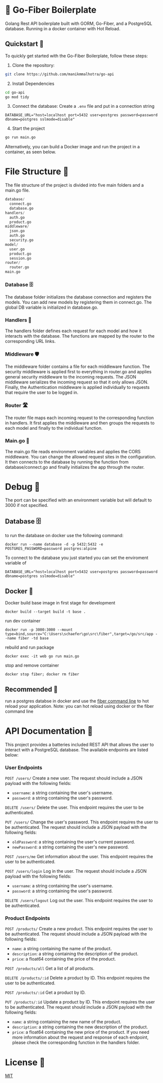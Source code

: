 # 👋 Go-Fiber Boilerplate
Golang Rest API boilerplate built with GORM, Go-Fiber, and a PostgreSQL database. Running in a docker container with Hot Reload.

## Quickstart 🚀
To quickly get started with the Go-Fiber Boilerplate, follow these steps:

1. Clone the repository:

```sh
git clone https://github.com/manikmmalhotra/go-api
```

2. Install Dependencies

```sh
cd go-api
go mod tidy
```

3. Connect the database: Create a `.env` file and put in a connection string

```env
DATABASE_URL="host=localhost port=5432 user=postgres password=password dbname=postgres sslmode=disable"
```

4. Start the project
```sh
go run main.go
```

Alternatively, you can build a Docker image and run the project in a container, as seen below.

# File Structure 📁
The file structure of the project is divided into five main folders and a main.go file.
```py
database/
  connect.go
  database.go
handlers/
  auth.go
  product.go
middleware/
  json.go
  auth.go
  security.go
model/
  user.go
  product.go
  session.go
router/
  router.go
main.go
```

### Database 🗄️
The database folder initializes the database connection and registers the models. You can add new models by registering them in connect.go. The global DB variable is initialized in database.go.

### Handlers 🤝
The handlers folder defines each request for each model and how it interacts with the database. The functions are mapped by the router to the corresponding URL links.

### Middleware 🛡️
The middleware folder contains a file for each middleware function. The security middleware is applied first to everything in router.go and applies general security middleware to the incoming requests. The JSON middleware serializes the incoming request so that it only allows JSON. Finally, the Authentication middleware is applied individually to requests that require the user to be logged in.

### Router 🛣️
The router file maps each incoming request to the corresponding function in handlers. It first applies the middleware and then groups the requests to each model and finally to the individual function.

### Main.go 🚀
The main.go file reads environment variables and applies the CORS middleware. You can change the allowed request sites in the configuration. It then connects to the database by running the function from database/connect.go and finally initializes the app through the router.


# Debug 🐛
The port can be specified with an environment variable but will default to 3000 if not specified.

## Database 🗄️

to run the database on docker use the following command: 

`docker run --name database -d -p 5432:5432 -e POSTGRES_PASSWORD=password postgres:alpine`

To connect to the database you just started you can set the enviroment variable of 

`DATABASE_URL="host=localhost port=5432 user=postgres password=password dbname=postgres sslmode=disable"`

## Docker 🐳
Docker build base image in first stage for development

`docker build --target build -t base .`

run dev container

`docker run -p 3000:3000 --mount type=bind,source="C:\Users\schaefer\go\src\fiber",target=/go/src/app --name fiber -td base`

rebuild and run package

`docker exec -it web go run main.go`

stop and remove container

`docker stop fiber; docker rm fiber`

## Recommended 🙌
run a postgres databse in docker and use the [fiber command line](https://github.com/gofiber/cli) to hot reload your application. Note: you can hot reload using docker or the fiber command line

# API Documentation 📖
This project provides a batteries included REST API that allows the user to interact with a PostgreSQL database. The available endpoints are listed below:

### User Endpoints

`POST /users/`
Create a new user. The request should include a JSON payload with the following fields:

- `username`: a string containing the user's username.
- `password`: a string containing the user's password.

`DELETE /users/`
Delete the user. This endpoint requires the user to be authenticated.

`PUT /users/`
Change the user's password. This endpoint requires the user to be authenticated. The request should include a JSON payload with the following fields:

- `oldPassword`: a string containing the user's current password.
- `newPassword`: a string containing the user's new password.

`POST /users/me`
Get information about the user. This endpoint requires the user to be authenticated.

`POST /users/login`
Log in the user. The request should include a JSON payload with the following fields:

- `username`: a string containing the user's username.
- `password`: a string containing the user's password.

`DELETE /users/logout`
Log out the user. This endpoint requires the user to be authenticated.

### Product Endpoints

`POST /products/`
Create a new product. This endpoint requires the user to be authenticated. The request should include a JSON payload with the following fields:

- `name`: a string containing the name of the product.
- `description`: a string containing the description of the product.
- `price`: a float64 containing the price of the product.

`POST /products/all`
Get a list of all products.

`DELETE /products/:id`
Delete a product by ID. This endpoint requires the user to be authenticated.

`POST /products/:id`
Get a product by ID.

`PUT /products/:id`
Update a product by ID. This endpoint requires the user to be authenticated. The request should include a JSON payload with the following fields:

- `name`: a string containing the new name of the product.
- `description`: a string containing the new description of the product.
- `price`: a float64 containing the new price of the product.
If you need more information about the request and response of each endpoint, please check the corresponding function in the handlers folder.

# License 📜

[MIT](https://choosealicense.com/licenses/mit/)